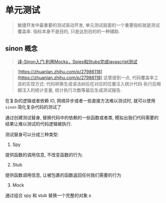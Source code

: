 # 单元测试

> 敏捷开发中最重要的测试驱动开发, 单元测试层面的一个重要指标就是测试覆盖率. 指标本身不是目的, 只是达到目的的一种辅助.

## **sinon** 概念

> [译-Sinon入门:利用Mocks，Spies和Stubs完成javascript测试](http://blog.kazaff.me/2016/11/11/译-Sinon入门：利用Mocks，Spies和Stubs完成javascript测试/)

> [https://zhuanlan.zhihu.com/p/27986118](https://zhuanlan.zhihu.com/p/27986118) 这里提到一点, 代码覆盖率工具的实现方式: 代码转换生成语法树后在对应的位置注入统计代码
> 执行后根据注入的统计变量, 统计执行次数等最后生成测试报告.

在复杂的逻辑或者依赖 IO, 网络异步或者一些直接方法难以测试时, 就可以使用 `sinon` 简化复杂代码的测试了

通过创建测试替身, 替换代码中的依赖的一些函数或者类, 模拟出我们代码需要的结果让难以测试的代码逻辑被执行.

测试替身可以分成三种类型: 

1. Spy

提供函数的调用信息, 不改变函数的行为.

2. Stub

提供函数调用信息, 让被包裹的函数返回任何我们需要的行为

3. Mock

通过组合 spy 和 stub 替换一个完整的对象.s